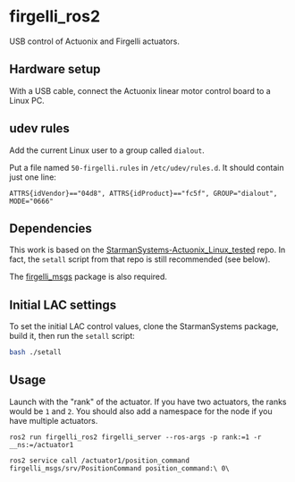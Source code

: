 # firgelli_ros2

USB control of Actuonix and Firgelli actuators.

## Hardware setup

With a USB cable, connect the Actuonix linear motor control board to a Linux PC.

## udev rules

Add the current Linux user to a group called `dialout`.

Put a file named `50-firgelli.rules` in `/etc/udev/rules.d`. It should contain just one line:

`ATTRS{idVendor}=="04d8", ATTRS{idProduct}=="fc5f", GROUP="dialout", MODE="0666"`

## Dependencies

This work is based on the [StarmanSystems-Actuonix_Linux_tested](https://github.com/lucosmic/StarmanSystems-Actuonix_Linux_tested) repo. In fact, the `setall` script from that repo is still recommended (see below).

The [firgelli_msgs](https://github.com/CanyonLakeRobotics/firgelli_msgs) package is also required.

## Initial LAC settings

To set the initial LAC control values, clone the StarmanSystems package, build it, then run the `setall` script:

```bash
bash ./setall
```

## Usage

Launch with the "rank" of the actuator. If you have two actuators, the ranks would be `1` and `2`. You should also add a namespace for the node if you have multiple actuators.

`ros2 run firgelli_ros2 firgelli_server --ros-args -p rank:=1 -r __ns:=/actuator1`

`ros2 service call /actuator1/position_command firgelli_msgs/srv/PositionCommand position_command:\ 0\`
